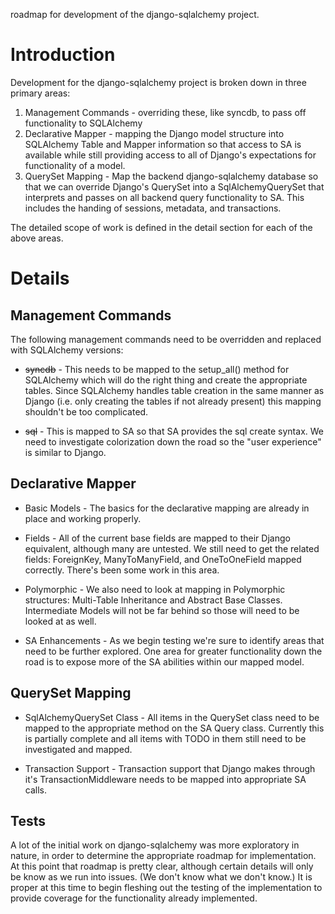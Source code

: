 roadmap for development of the django-sqlalchemy project.

# Introduction #

Development for the django-sqlalchemy project is broken down in three primary areas:

  1. Management Commands - overriding these, like syncdb, to pass off functionality to SQLAlchemy
  1. Declarative Mapper - mapping the Django model structure into SQLAlchemy Table and Mapper information so that access to SA is available while still providing access to all of Django's expectations for functionality of a model.
  1. QuerySet Mapping - Map the backend django-sqlalchemy database so that we can override Django's QuerySet into a SqlAlchemyQuerySet that interprets and passes on all backend query functionality to SA.  This includes the handing of sessions, metadata, and transactions.

The detailed scope of work is defined in the detail section for each of the above areas.

# Details #

## Management Commands ##

The following management commands need to be overridden and replaced with SQLAlchemy versions:

  * ~~syncdb~~ - This needs to be mapped to the setup\_all() method for SQLAlchemy which will do the right thing and create the appropriate tables.  Since SQLAlchemy handles table creation in the same manner as Django (i.e. only creating the tables if not already present) this mapping shouldn't be too complicated.

  * ~~sql~~ - This is mapped to SA so that SA provides the sql create syntax.  We need to investigate colorization down the road so the "user experience" is similar to Django.

## Declarative Mapper ##

  * Basic Models - The basics for the declarative mapping are already in place and working properly.

  * Fields - All of the current base fields are mapped to their Django equivalent, although many are untested. We still need to get the related fields: ForeignKey, ManyToManyField, and OneToOneField mapped correctly.  There's been some work in this area.

  * Polymorphic - We also need to look at mapping in Polymorphic structures: Multi-Table Inheritance and Abstract Base Classes.  Intermediate Models will not be far behind so those will need to be looked at as well.

  * SA Enhancements - As we begin testing we're sure to identify areas that need to be further explored.  One area for greater functionality down the road is to expose more of the SA abilities within our mapped model.

## QuerySet Mapping ##

  * SqlAlchemyQuerySet Class - All items in the QuerySet class need to be mapped to the appropriate method on the SA Query class.  Currently this is partially complete and all items with TODO in them still need to be investigated and mapped.

  * Transaction Support - Transaction support that Django makes through it's TransactionMiddleware needs to be mapped into appropriate SA calls.

## Tests ##

A lot of the initial work on django-sqlalchemy was more exploratory in nature, in order to determine the appropriate roadmap for implementation.  At this point that roadmap is pretty clear, although certain details will only be know as we run into issues.  (We don't know what we don't know.)  It is proper at this time to begin fleshing out the testing of the implementation to provide coverage for the functionality already implemented.